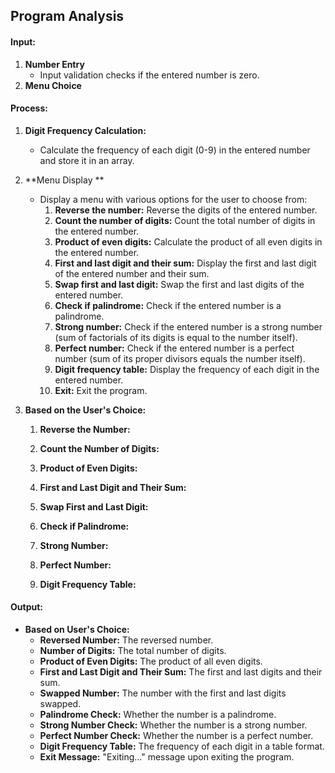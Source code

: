 ## Program Analysis

#### Input:
1. **Number Entry**
   - Input validation checks if the entered number is zero.
2. **Menu Choice**
#### Process:
1. **Digit Frequency Calculation:**
   - Calculate the frequency of each digit (0-9) in the entered number and store it in an array.
   
2. **Menu Display **
   - Display a menu with various options for the user to choose from:
     1. **Reverse the number:** Reverse the digits of the entered number.
     2. **Count the number of digits:** Count the total number of digits in the entered number.
     3. **Product of even digits:** Calculate the product of all even digits in the entered number.
     4. **First and last digit and their sum:** Display the first and last digit of the entered number and their sum.
     5. **Swap first and last digit:** Swap the first and last digits of the entered number.
     6. **Check if palindrome:** Check if the entered number is a palindrome.
     7. **Strong number:** Check if the entered number is a strong number (sum of factorials of its digits is equal to the number itself).
     8. **Perfect number:** Check if the entered number is a perfect number (sum of its proper divisors equals the number itself).
     9. **Digit frequency table:** Display the frequency of each digit in the entered number.
     10. **Exit:** Exit the program.
   
3. **Based on the User's Choice:**
   1. **Reverse the Number:**
   2. **Count the Number of Digits:**
   3. **Product of Even Digits:**
   4. **First and Last Digit and Their Sum:**
   
   5. **Swap First and Last Digit:**
   6. **Check if Palindrome:**
   7. **Strong Number:**
   8. **Perfect Number:**
   9. **Digit Frequency Table:**

#### Output:
- **Based on User's Choice:**
  - **Reversed Number:** The reversed number.
  - **Number of Digits:** The total number of digits.
  - **Product of Even Digits:** The product of all even digits.
  - **First and Last Digit and Their Sum:** The first and last digits and their sum.
  - **Swapped Number:** The number with the first and last digits swapped.
  - **Palindrome Check:** Whether the number is a palindrome.
  - **Strong Number Check:** Whether the number is a strong number.
  - **Perfect Number Check:** Whether the number is a perfect number.
  - **Digit Frequency Table:** The frequency of each digit in a table format.
  - **Exit Message:** "Exiting..." message upon exiting the program.

